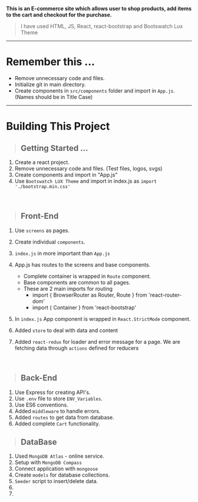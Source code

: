 **This is an E-commerce site which allows user to shop products, add items to the cart and checkout for the purchase.**

> I have used HTML, JS, React, react-bootstrap and Bootswatch Lux Theme

---

# Remember this ...

-   Remove unnecessary code and files.
-   Initialize git in main directory.
-   Create components in `src/components` folder and import in `App.js`. (Names should be in Title Case)

---

# Building This Project

> ## Getting Started ...

1. Create a react project.
2. Remove unnecessary code and files. (Test files, logos, svgs)
3. Create components and import in "App.js"
4. Use `Bootswatch LUX Theme` and import in index.js as `import './bootstrap.min.css'`

<br>

> ## Front-End

1. Use `screens` as pages.
2. Create individual `components`.
3. `index.js` in more important than `App.js`
4. App.js has routes to the screens and base components.

    - Complete container is wrapped in `Route` component.
    - Base components are common to all pages.
    - These are 2 main imports for routing
        - import { BrowserRouter as Router, Route } from 'react-router-dom'
        - import { Container } from 'react-bootstrap'

5. In `index.js` App component is wrapped in `React.StrictMode` component.
6. Added `store` to deal with data and content
7. Added `react-redux` for loader and error message for a page. We are fetching data through `actions` defined for reducers

<br>

> ## Back-End

1. Use Express for creating API's.
2. Use `.env` file to store `ENV_Variables`.
3. Use ES6 conventions.
4. Added `middleware` to handle errors.
5. Added `routes` to get data from database.
6. Added complete `Cart` functionality.

> ## DataBase

1. Used `MongoDB Atlas` - online service.
2. Setup with `MongoDB Compass`
3. Connect application with `mongoose`
4. Create `models` for database collections.
5. `Seeder` script to insert/delete data.
6.
7.

